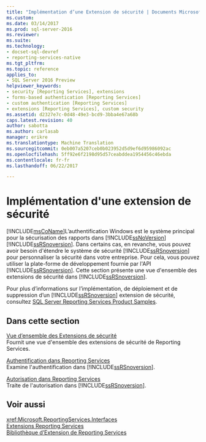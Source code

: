 ```yaml
---
title: "Implémentation d’une Extension de sécurité | Documents Microsoft"
ms.custom: 
ms.date: 03/14/2017
ms.prod: sql-server-2016
ms.reviewer: 
ms.suite: 
ms.technology:
- docset-sql-devref
- reporting-services-native
ms.tgt_pltfrm: 
ms.topic: reference
applies_to:
- SQL Server 2016 Preview
helpviewer_keywords:
- security [Reporting Services], extensions
- forms-based authentication [Reporting Services]
- custom authentication [Reporting Services]
- extensions [Reporting Services], custom security
ms.assetid: d2327e7c-0d48-49e3-bcd9-3bba4e67a68b
caps.latest.revision: 40
author: sabotta
ms.author: carlasab
manager: erikre
ms.translationtype: Machine Translation
ms.sourcegitcommit: 0eb007a5207ceb0b023952d5d9ef6d95986092ac
ms.openlocfilehash: 5ff92e6f2198d95d57ceabddea1954456c46ebda
ms.contentlocale: fr-fr
ms.lasthandoff: 06/22/2017

---
```

# <a name="implementing-a-security-extension"></a>Implémentation d'une extension de sécurité
  [!INCLUDE[msCoName](../../../includes/msconame-md.md)]L’authentification Windows est le système principal pour la sécurisation des rapports dans [!INCLUDE[ssNoVersion](../../../includes/ssnoversion-md.md)] [!INCLUDE[ssRSnoversion](../../../includes/ssrsnoversion-md.md)]. Dans certains cas, en revanche, vous pouvez avoir besoin d'étendre le système de sécurité [!INCLUDE[ssRSnoversion](../../../includes/ssrsnoversion-md.md)] pour personnaliser la sécurité dans votre entreprise. Pour cela, vous pouvez utiliser la plate-forme de développement fournie par l'API [!INCLUDE[ssRSnoversion](../../../includes/ssrsnoversion-md.md)]. Cette section présente une vue d'ensemble des extensions de sécurité dans [!INCLUDE[ssRSnoversion](../../../includes/ssrsnoversion-md.md)].  
  
 Pour plus d’informations sur l’implémentation, de déploiement et de suppression d’un [!INCLUDE[ssRSnoversion](../../../includes/ssrsnoversion-md.md)] extension de sécurité, consultez [SQL Server Reporting Services Product Samples](http://go.microsoft.com/fwlink/?LinkId=177889).  
  
## <a name="in-this-section"></a>Dans cette section  
 [Vue d’ensemble des Extensions de sécurité](../../../reporting-services/extensions/security-extension/security-extensions-overview.md)  
 Fournit une vue d'ensemble des extensions de sécurité de Reporting Services.  
  
 [Authentification dans Reporting Services](../../../reporting-services/extensions/security-extension/authentication-in-reporting-services.md)  
 Examine l'authentification dans [!INCLUDE[ssRSnoversion](../../../includes/ssrsnoversion-md.md)].  
  
 [Autorisation dans Reporting Services](../../../reporting-services/extensions/security-extension/authorization-in-reporting-services.md)  
 Traite de l'autorisation dans [!INCLUDE[ssRSnoversion](../../../includes/ssrsnoversion-md.md)].  
  
## <a name="see-also"></a>Voir aussi  
 <xref:Microsoft.ReportingServices.Interfaces>   
 [Extensions Reporting Services](../../../reporting-services/extensions/reporting-services-extensions.md)   
 [Bibliothèque d’Extension de Reporting Services](../../../reporting-services/extensions/reporting-services-extension-library.md)  
  
  

